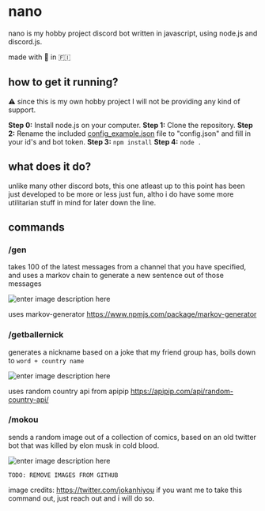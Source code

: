 ﻿# nano
nano is my hobby project discord bot written in javascript, using node.js and discord.js.

made with 🦞 in 🇫🇮
## how to get it running?
⚠️ since this is my own hobby project I will not be providing any kind of support.

**Step 0:** Install node.js on your computer.
**Step 1:** Clone the repository.
**Step 2:** Rename the included [config_example.json](https://github.com/koskisami/nano/blob/main/config_example.json "config_example.json") file to "config.json" and fill in your id's and bot token.
**Step 3:** `npm install`
**Step 4:** `node .`

## what does it do?
unlike many other discord bots, this one atleast up to this point has been just developed to be more or less just fun, altho i do have some more utilitarian stuff in mind for later down the line.

## commands
### /gen
takes 100 of the latest messages from a channel that you have specified, and uses a markov chain to generate a new sentence out of those messages

![enter image description here](https://i.imgur.com/fx1rMnH.png)

uses markov-generator https://www.npmjs.com/package/markov-generator
### /getballernick
generates a nickname based on a joke that my friend group has, boils down to `word + country name`

![enter image description here](https://i.imgur.com/KXgRKvI.jpeg)

uses random country api from apipip https://apipip.com/api/random-country-api/
### /mokou
sends a random image out of a collection of comics, based on an old twitter bot that was killed by elon musk in cold blood.

![enter image description here](https://i.imgur.com/tWqaMr7.jpeg)

    TODO: REMOVE IMAGES FROM GITHUB
  
image credits: https://twitter.com/jokanhiyou
if you want me to take this command out, just reach out and i will do so.
